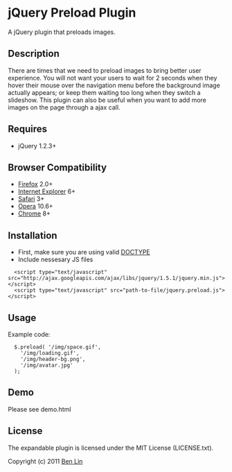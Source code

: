 # jQuery Preload Plugin

A jQuery plugin that preloads images.

## Description

There are times that we need to preload images to bring better user experience. You will not want your users to wait for 2 seconds when they hover their mouse over the navigation menu before the background image actually appears; or keep them waiting too long when they switch a slideshow. This plugin can also be useful when you want to add more images on the page through a ajax call.

## Requires
  - jQuery 1.2.3+

## Browser Compatibility
  - [Firefox](http://mzl.la/RNaI) 2.0+
  - [Internet Explorer](http://bit.ly/9fMgIQ) 6+
  - [Safari](http://bit.ly/gMhzVR) 3+
  - [Opera](http://bit.ly/fWJzaC) 10.6+
  - [Chrome](http://bit.ly/ePHvYZ) 8+

## Installation
  - First, make sure you are using valid [DOCTYPE](http://bit.ly/hQK1Rk)
  - Include nessesary JS files

<!-- -->

      <script type="text/javascript" src="http://ajax.googleapis.com/ajax/libs/jquery/1.5.1/jquery.min.js"></script>
      <script type="text/javascript" src="path-to-file/jquery.preload.js"></script>

## Usage
Example code:
      
      $.preload( '/img/space.gif',
        '/img/loading.gif',
        '/img/header-bg.png',
        '/img/avatar.jpg'
      );

## Demo
Please see demo.html

## License

The expandable plugin is licensed under the MIT License (LICENSE.txt).

Copyright (c) 2011 [Ben Lin](http://dreamerslab.com)
